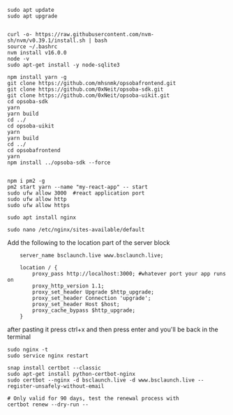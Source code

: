 ```shell
sudo apt update
sudo apt upgrade
```

```shell

curl -o- https://raw.githubusercontent.com/nvm-sh/nvm/v0.39.1/install.sh | bash
source ~/.bashrc
nvm install v16.0.0
node -v
sudo apt-get install -y node-sqlite3

```
```shell
npm install yarn -g
git clone https://github.com/mhsnmk/opsobafrontend.git
git clone https://github.com/0xNeit/opsoba-sdk.git
git clone https://github.com/0xNeit/opsoba-uikit.git
cd opsoba-sdk
yarn
yarn build
cd ../
cd opsoba-uikit
yarn
yarn build
cd ../
cd opsobafrontend
yarn
npm install ../opsoba-sdk --force


```


```shell
npm i pm2 -g 
pm2 start yarn --name "my-react-app" -- start
sudo ufw allow 3000  #react application port
sudo ufw allow http
sudo ufw allow https
```


```shell
sudo apt install nginx
```
```shell
sudo nano /etc/nginx/sites-available/default
```

Add the following to the location part of the server block
```shell
    server_name bsclaunch.live www.bsclaunch.live;

    location / {
        proxy_pass http://localhost:3000; #whatever port your app runs on
        proxy_http_version 1.1;
        proxy_set_header Upgrade $http_upgrade;
        proxy_set_header Connection 'upgrade';
        proxy_set_header Host $host;
        proxy_cache_bypass $http_upgrade;
    }
```

after pasting it press ctrl+x and then press enter and you'll be back in the terminal

```shell
sudo nginx -t
sudo service nginx restart
```


```shell
snap install certbot --classic
sudo apt-get install python-certbot-nginx
sudo certbot --nginx -d bsclaunch.live -d www.bsclaunch.live --register-unsafely-without-email

# Only valid for 90 days, test the renewal process with
certbot renew --dry-run --
